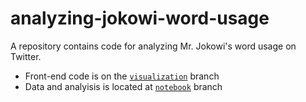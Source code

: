 # analyzing-jokowi-word-usage

A repository contains code for analyzing Mr. Jokowi's word usage on Twitter.

- Front-end code is on the [`visualization`](https://github.com/ghapsara/analyzing-jokowi-word-usage) branch
- Data and analyisis is located at [`notebook`](https://github.com/ghapsara/analyzing-jokowi-word-usage/tree/notebook) branch

